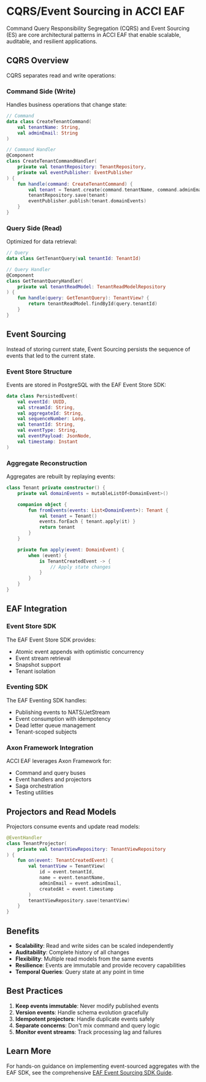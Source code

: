 # CQRS/Event Sourcing in ACCI EAF

Command Query Responsibility Segregation (CQRS) and Event Sourcing (ES) are core architectural
patterns in ACCI EAF that enable scalable, auditable, and resilient applications.

## CQRS Overview

CQRS separates read and write operations:

### Command Side (Write)

Handles business operations that change state:

```kotlin
// Command
data class CreateTenantCommand(
    val tenantName: String,
    val adminEmail: String
)

// Command Handler
@Component
class CreateTenantCommandHandler(
    private val tenantRepository: TenantRepository,
    private val eventPublisher: EventPublisher
) {
    fun handle(command: CreateTenantCommand) {
        val tenant = Tenant.create(command.tenantName, command.adminEmail)
        tenantRepository.save(tenant)
        eventPublisher.publish(tenant.domainEvents)
    }
}
```

### Query Side (Read)

Optimized for data retrieval:

```kotlin
// Query
data class GetTenantQuery(val tenantId: TenantId)

// Query Handler
@Component
class GetTenantQueryHandler(
    private val tenantReadModel: TenantReadModelRepository
) {
    fun handle(query: GetTenantQuery): TenantView? {
        return tenantReadModel.findById(query.tenantId)
    }
}
```

## Event Sourcing

Instead of storing current state, Event Sourcing persists the sequence of events that led to the
current state.

### Event Store Structure

Events are stored in PostgreSQL with the EAF Event Store SDK:

```kotlin
data class PersistedEvent(
    val eventId: UUID,
    val streamId: String,
    val aggregateId: String,
    val sequenceNumber: Long,
    val tenantId: String,
    val eventType: String,
    val eventPayload: JsonNode,
    val timestamp: Instant
)
```

### Aggregate Reconstruction

Aggregates are rebuilt by replaying events:

```kotlin
class Tenant private constructor() {
    private val domainEvents = mutableListOf<DomainEvent>()

    companion object {
        fun fromEvents(events: List<DomainEvent>): Tenant {
            val tenant = Tenant()
            events.forEach { tenant.apply(it) }
            return tenant
        }
    }

    private fun apply(event: DomainEvent) {
        when (event) {
            is TenantCreatedEvent -> {
                // Apply state changes
            }
        }
    }
}
```

## EAF Integration

### Event Store SDK

The EAF Event Store SDK provides:

- Atomic event appends with optimistic concurrency
- Event stream retrieval
- Snapshot support
- Tenant isolation

### Eventing SDK

The EAF Eventing SDK handles:

- Publishing events to NATS/JetStream
- Event consumption with idempotency
- Dead letter queue management
- Tenant-scoped subjects

### Axon Framework Integration

ACCI EAF leverages Axon Framework for:

- Command and query buses
- Event handlers and projectors
- Saga orchestration
- Testing utilities

## Projectors and Read Models

Projectors consume events and update read models:

```kotlin
@EventHandler
class TenantProjector(
    private val tenantViewRepository: TenantViewRepository
) {
    fun on(event: TenantCreatedEvent) {
        val tenantView = TenantView(
            id = event.tenantId,
            name = event.tenantName,
            adminEmail = event.adminEmail,
            createdAt = event.timestamp
        )
        tenantViewRepository.save(tenantView)
    }
}
```

## Benefits

- **Scalability**: Read and write sides can be scaled independently
- **Auditability**: Complete history of all changes
- **Flexibility**: Multiple read models from the same events
- **Resilience**: Events are immutable and provide recovery capabilities
- **Temporal Queries**: Query state at any point in time

## Best Practices

1. **Keep events immutable**: Never modify published events
2. **Version events**: Handle schema evolution gracefully
3. **Idempotent projectors**: Handle duplicate events safely
4. **Separate concerns**: Don't mix command and query logic
5. **Monitor event streams**: Track processing lag and failures

## Learn More

For hands-on guidance on implementing event-sourced aggregates with the EAF SDK, see the
comprehensive [EAF Event Sourcing SDK Guide](./eaf-eventsourcing-sdk.md).
